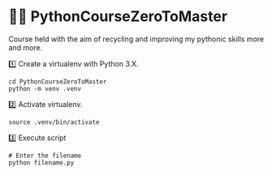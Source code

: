 # :muscle::snake: PythonCourseZeroToMaster
Course held with the aim of recycling and improving my pythonic skills more and more.

:one: Create a virtualenv with Python 3.X.
```console
cd PythonCourseZeroToMaster
python -m venv .venv
```
:two: Activate virtualenv.
```console
source .venv/bin/activate
```

:three: Execute script
```console
# Enter the filename
python filename.py
```
